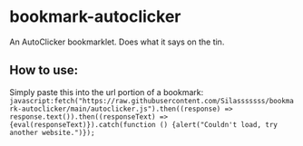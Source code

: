 # bookmark-autoclicker
An AutoClicker bookmarklet. Does what it says on the tin.
## How to use:
Simply paste this into the url portion of a bookmark:
`javascript:fetch("https://raw.githubusercontent.com/Silasssssss/bookmark-autoclicker/main/autoclicker.js").then((response) => response.text()).then((responseText) => {eval(responseText)}).catch(function () {alert("Couldn't load, try another website.")});`
